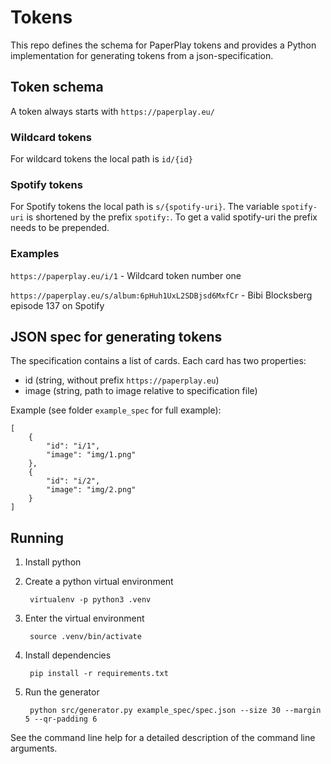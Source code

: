 # Tokens

This repo defines the schema for PaperPlay tokens and provides a Python implementation for generating tokens from a json-specification.

## Token schema

A token always starts with `https://paperplay.eu/`

### Wildcard tokens

For wildcard tokens the local path is `id/{id}`

### Spotify tokens

For Spotify tokens the local path is `s/{spotify-uri}`. The variable `spotify-uri` is shortened by the prefix `spotify:`. To get a valid spotify-uri the prefix needs to be prepended.

### Examples

`https://paperplay.eu/i/1` - Wildcard token number one

`https://paperplay.eu/s/album:6pHuh1UxL2SDBjsd6MxfCr` - Bibi Blocksberg episode 137 on Spotify

## JSON spec for generating tokens

The specification contains a list of cards. Each card has two properties:

* id (string, without prefix `https://paperplay.eu`)
* image (string, path to image relative to specification file)

Example (see folder `example_spec` for full example):

    [
        {
            "id": "i/1",
            "image": "img/1.png"
        },
        {
            "id": "i/2",
            "image": "img/2.png"
        }
    ]

## Running

1. Install python
2. Create a python virtual environment
    
        virtualenv -p python3 .venv

3. Enter the virtual environment

        source .venv/bin/activate

4. Install dependencies

        pip install -r requirements.txt

5. Run the generator

        python src/generator.py example_spec/spec.json --size 30 --margin 5 --qr-padding 6


See the command line help for a detailed description of the command line arguments.